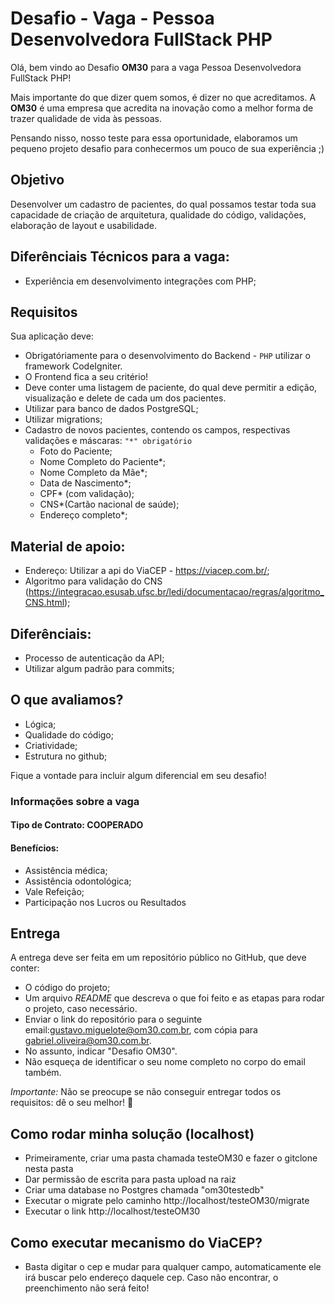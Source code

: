 # Desafio - Vaga - Pessoa Desenvolvedora FullStack PHP

Olá, bem vindo ao Desafio **OM30** para a vaga Pessoa Desenvolvedora FullStack PHP!

Mais importante do que dizer quem somos, é dizer no que acreditamos. A **OM30** é uma empresa que acredita na inovação como a melhor forma de trazer qualidade de vida às pessoas.

Pensando nisso, nosso teste para essa oportunidade, elaboramos um pequeno projeto desafio para conhecermos um pouco de sua experiência ;)


## Objetivo

Desenvolver um cadastro de pacientes, do qual possamos testar toda sua capacidade de criação de arquitetura, qualidade do código, validações, elaboração de layout e usabilidade.

## Diferênciais Técnicos para a vaga:
- Experiência em desenvolvimento integrações com PHP;

## Requisitos

Sua aplicação deve:

- Obrigatóriamente para o desenvolvimento do Backend - `PHP` utilizar o framework CodeIgniter.
- O Frontend fica a seu critério!
- Deve conter uma listagem de paciente, do qual deve permitir a edição, visualização e delete de cada um dos pacientes.
- Utilizar para banco de dados PostgreSQL;
- Utilizar migrations;
- Cadastro de novos pacientes, contendo os campos, respectivas validações e máscaras: `"*" obrigatório` 
  - Foto do Paciente;
  - Nome Completo do Paciente*;
  - Nome Completo da Mãe*;
  - Data de Nascimento*;
  - CPF* (com validação);
  - CNS*(Cartão nacional de saúde);
  - Endereço completo*;

## Material de apoio: 

   - Endereço: Utilizar a api do ViaCEP - https://viacep.com.br/;
   - Algoritmo para validação do CNS (https://integracao.esusab.ufsc.br/ledi/documentacao/regras/algoritmo_CNS.html);

## Diferênciais:
  - Processo de autenticação da API;
  - Utilizar algum padrão para commits;

## O que avaliamos?
- Lógica;
- Qualidade do código;
- Criatividade;
- Estrutura no github;

Fique a vontade para incluir algum diferencial em seu desafio!

### Informações sobre a vaga

#### Tipo de Contrato: COOPERADO

#### Benefícios:
  - Assistência médica;
  - Assistência odontológica;
  - Vale Refeição;
  - Participação nos Lucros ou Resultados

## Entrega

A entrega deve ser feita em um repositório público no GitHub, que deve conter:

- O código do projeto;
- Um arquivo *README* que descreva o que foi feito e as etapas para rodar o projeto, caso necessário.
- Enviar o link do repositório para o seguinte email:gustavo.miguelote@om30.com.br, com cópia para gabriel.oliveira@om30.com.br. 
- No assunto, indicar "Desafio OM30". 
- Não esqueça de identificar o seu nome completo no corpo do email também.


*Importante:* Não se preocupe se não conseguir entregar todos os requisitos: dê o seu melhor! :muscle:

## Como rodar minha solução (localhost)

- Primeiramente, criar uma pasta chamada testeOM30 e fazer o gitclone nesta pasta
- Dar permissão de escrita para pasta upload na raiz
- Criar uma database no Postgres chamada "om30testedb"
- Executar o migrate pelo caminho http://localhost/testeOM30/migrate
- Executar o link http://localhost/testeOM30 

## Como executar mecanismo do ViaCEP?

- Basta digitar o cep e mudar para qualquer campo, automaticamente ele irá buscar pelo endereço daquele cep. Caso não encontrar, o preenchimento não será feito!
